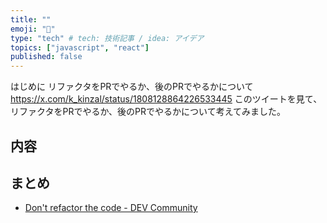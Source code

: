 ```yaml
---
title: ""
emoji: "📀"
type: "tech" # tech: 技術記事 / idea: アイデア
topics: ["javascript", "react"]
published: false
---
```

はじめに
リファクタをPRでやるか、後のPRでやるかについて
<https://x.com/k_kinzal/status/1808128864226533445>
このツイートを見て、リファクタをPRでやるか、後のPRでやるかについて考えてみました。

## 内容

## まとめ

- [Don't refactor the code - DEV Community](https://dev.to/katafrakt/dont-refactor-the-code-igk)
